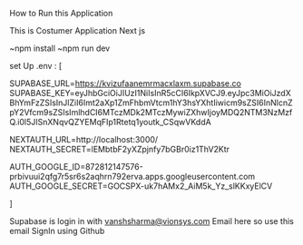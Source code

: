 <!-- This is a [Next.js](https://nextjs.org/) project bootstrapped with [`create-next-app`](https://github.com/vercel/next.js/tree/canary/packages/create-next-app).

## Getting Started

First, run the development server:

```bash
npm run dev
# or
yarn dev
# or
pnpm dev
# or
bun dev
```

Open [http://localhost:3000](http://localhost:3000) with your browser to see the result.

You can start editing the page by modifying `app/page.js`. The page auto-updates as you edit the file.

This project uses [`next/font`](https://nextjs.org/docs/basic-features/font-optimization) to automatically optimize and load Inter, a custom Google Font.

## Learn More

To learn more about Next.js, take a look at the following resources:

- [Next.js Documentation](https://nextjs.org/docs) - learn about Next.js features and API.
- [Learn Next.js](https://nextjs.org/learn) - an interactive Next.js tutorial.

You can check out [the Next.js GitHub repository](https://github.com/vercel/next.js/) - your feedback and contributions are welcome!

## Deploy on Vercel

The easiest way to deploy your Next.js app is to use the [Vercel Platform](https://vercel.com/new?utm_medium=default-template&filter=next.js&utm_source=create-next-app&utm_campaign=create-next-app-readme) from the creators of Next.js.

Check out our [Next.js deployment documentation](https://nextjs.org/docs/deployment) for more details. -->



How to Run this Application


This is Costumer Application Next js 

~npm install
~npm run dev

set Up .env : 
[

SUPABASE_URL=https://kvizufaanemrmacxlaxm.supabase.co
SUPABASE_KEY=eyJhbGciOiJIUzI1NiIsInR5cCI6IkpXVCJ9.eyJpc3MiOiJzdXBhYmFzZSIsInJlZiI6Imt2aXp1ZmFhbmVtcm1hY3hsYXhtIiwicm9sZSI6InNlcnZpY2Vfcm9sZSIsImlhdCI6MTczMDk2MTczMywiZXhwIjoyMDQ2NTM3NzMzfQ.i0l5JISnXNqvQZYEMqFIp1Rtetq1youtk_CSqwVKddA

NEXTAUTH_URL=http://localhost:3000/
NEXTAUTH_SECRET=lEMbtbF2yXZpjnfy7bGBr0iz1ThV2Ktr

AUTH_GOOGLE_ID=872812147576-prbivuui2qfg7r5sr6s2aqhrn792erva.apps.googleusercontent.com
AUTH_GOOGLE_SECRET=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

]


Supabase is login in with vanshsharma@vionsys.com Email here so use this email SignIn using Github

